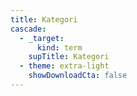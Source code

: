 ```yaml
---
title: Kategori
cascade:
  - _target:
      kind: term
    supTitle: Kategori
  - theme: extra-light
    showDownloadCta: false
---
```

